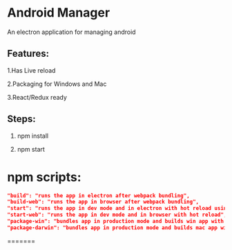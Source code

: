 # Android Manager
An electron application for managing android

Features:
---------

1.Has Live reload

2.Packaging for Windows and Mac

3.React/Redux ready

Steps:
------
1. npm install

2. npm start


npm scripts:
============

```json
"build": "runs the app in electron after webpack bundling",
"build-web": "runs the app in browser after webpack bundling",
"start": "runs the app in dev mode and in electron with hot reload using localhost:8080 of webpack-dev-server",
"start-web": "runs the app in dev mode and in browser with hot reload",
"package-win": "bundles app in production mode and builds win app with all code bundled",
"package-darwin": "bundles app in production mode and builds mac app with all code bundled"
```
=======
